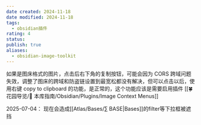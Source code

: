 ```yaml
---
date created: 2024-11-18
date modified: 2024-11-18
tags:
  - obsidian插件
rating: 4
status:
publish: true
aliases:
  - obsidian-image-toolkit
---
```


如果是图床格式的图片，点击后右下角的复制按钮，可能会因为 CORS 跨域问题失效，调整了图床的跨域和防盗链设置到最宽松都没有解决，但可以点击以后，使用右键 copy to clipboard 的功能，是正常的，这个功能应该是需要启用插件 [[🍀 花园导览/🧰 本库指南/Obsidian/Plugins/Image Context Menus]]

2025-07-04： 现在会造成[[Atlas/Bases/∑ BASE\|Bases]]的filter等下拉框被遮挡